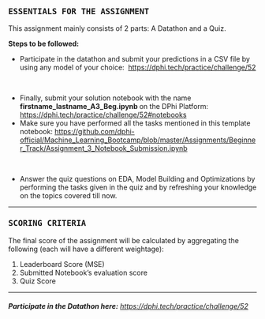 <h3><tt>ESSENTIALS FOR THE ASSIGNMENT</tt></h3>

<p>This assignment mainly consists of 2 parts: A Datathon and a Quiz.</p>

<p><strong>Steps to be followed:</strong></p>

<ul>
	<li>Participate in the datathon and submit your predictions in a CSV file by using any model of your choice:&nbsp;&nbsp;<a href="https://dphi.tech/practice/challenge/52" target="_blank">https://dphi.tech/practice/challenge/52</a></li>
</ul>

<p>&nbsp;</p>

<ul>
	<li>Finally, submit your solution notebook with the name <strong>firstname_lastname_A3_Beg.ipynb </strong>on the DPhi Platform: <a href="https://dphi.tech/practice/challenge/52#notebooks" target="_blank">https://dphi.tech/practice/challenge/52#notebooks</a></li>
	<li>Make sure you have performed all the tasks mentioned in this template notebook:&nbsp;<a href="https://github.com/dphi-official/Machine_Learning_Bootcamp/blob/master/Assignments/Beginner_Track/Assignment_3_Notebook_Submission.ipynb" target="_blank">https://github.com/dphi-official/Machine_Learning_Bootcamp/blob/master/Assignments/Beginner_Track/Assignment_3_Notebook_Submission.ipynb</a></li>
</ul>

<p>&nbsp;</p>

<ul>
	<li>Answer the quiz questions on EDA, Model Building and Optimizations&nbsp;by performing the tasks given in the quiz and by refreshing your knowledge on the topics covered till now.</li>
</ul>

<hr />
<h3><tt>SCORING CRITERIA</tt></h3>

<p>The final score of the assignment will be calculated by aggregating the following (each will have a different weightage):</p>

<ol>
	<li>Leaderboard Score (MSE)</li>
	<li>Submitted Notebook&rsquo;s evaluation score</li>
	<li>Quiz Score</li>
</ol>

<hr />
<h6><strong>Participate in the Datathon here:</strong>&nbsp;<a href="https://dphi.tech/practice/challenge/52" target="_blank">https://dphi.tech/practice/challenge/52</a></h6>